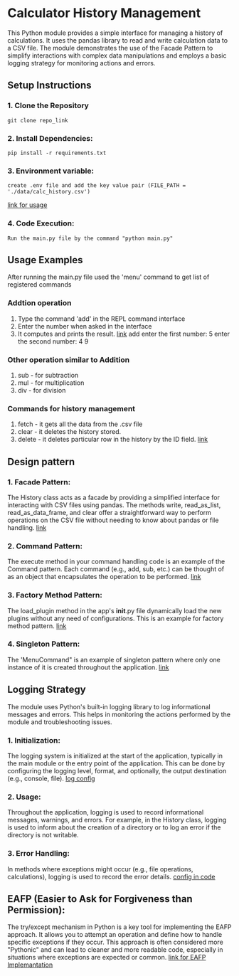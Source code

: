 # Calculator History Management
This Python module provides a simple interface for managing a history of calculations. It uses the pandas library to read and write calculation data to a CSV file. The module demonstrates the use of the Facade Pattern to simplify interactions with complex data manipulations and employs a basic logging strategy for monitoring actions and errors.

## Setup Instructions

### 1. Clone the Repository
    git clone repo_link

### 2. Install Dependencies: 
    pip install -r requirements.txt

### 3. Environment variable:
    create .env file and add the key value pair (FILE_PATH = './data/calc_history.csv')
[link for usage](https://github.com/Abishek183/mid_calc/blob/dev/app/history/__init__.py)

### 4. Code Execution:
    Run the main.py file by the command "python main.py"


## Usage Examples
After running the main.py file used the 'menu' command to get list of registered commands

### Addtion operation
1. Type the command 'add' in the REPL command interface
2. Enter the number when asked in the interface
3. It computes and prints the result.
[link](https://github.com/Abishek183/mid_calc/blob/dev/app/plugins/add/__init__.py)
    add
    enter the first number: 5
    enter the second number: 4
    9

### Other operation similar to Addition
1. sub - for subtraction
2. mul - for multiplication
3. div - for division

### Commands for history management
1. fetch - it gets all the data from the .csv file
2. clear - it deletes the history stored.
3. delete - it deletes particular row in the history by the ID field.
[link](https://github.com/Abishek183/mid_calc/blob/dev/app/history/__init__.py)

## Design pattern

### 1. Facade Pattern:
The History class acts as a facade by providing a simplified interface for interacting with CSV files using pandas. The methods write, read_as_list, read_as_data_frame, and clear offer a straightforward way to perform operations on the CSV file without needing to know about pandas or file handling.
[link](https://github.com/Abishek183/mid_calc/blob/dev/app/history/__init__.py)

### 2. Command Pattern:
The execute method in your command handling code is an example of the Command pattern. Each command (e.g., add, sub, etc.) can be thought of as an object that encapsulates the operation to be performed.
[link](https://github.com/Abishek183/mid_calc/blob/dev/app/plugins/add/__init__.py)

### 3. Factory Method Pattern:
The load_plugin method in the app's __init__.py file dynamically load the new plugins without any need of configurations. This is an example for factory method pattern.
[link](https://github.com/Abishek183/mid_calc/blob/dev/app/__init__.py)

### 4. Singleton Pattern:
The 'MenuCommand" is an example of singleton pattern where only one instance of it is created throughout the application.
[link](https://github.com/Abishek183/mid_calc/blob/dev/app/__init__.py)

## Logging Strategy
The module uses Python's built-in logging library to log informational messages and errors. This helps in monitoring the actions performed by the module and troubleshooting issues.

### 1. Initialization: 
The logging system is initialized at the start of the application, typically in the main module or the entry point of the application. This can be done by configuring the logging level, format, and optionally, the output destination (e.g., console, file).
[log config](https://github.com/Abishek183/mid_calc/blob/dev/logging.conf)

### 2. Usage: 
Throughout the application, logging is used to record informational messages, warnings, and errors. For example, in the History class, logging is used to inform about the creation of a directory or to log an error if the directory is not writable.

### 3. Error Handling: 
In methods where exceptions might occur (e.g., file operations, calculations), logging is used to record the error details.
[config in code](https://github.com/Abishek183/mid_calc/blob/dev/app/__init__.py)

## EAFP (Easier to Ask for Forgiveness than Permission):
The try/except mechanism in Python is a key tool for implementing the EAFP approach. It allows you to attempt an operation and define how to handle specific exceptions if they occur. This approach is often considered more "Pythonic" and can lead to cleaner and more readable code, especially in situations where exceptions are expected or common.
[link for EAFP Implemantation](https://github.com/Abishek183/mid_calc/blob/dev/app/plugins/div/__init__.py)